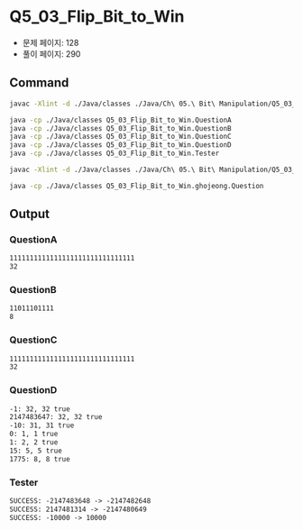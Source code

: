 # Q5_03_Flip_Bit_to_Win

- 문제 페이지: 128
- 풀이 페이지: 290

## Command

```sh
javac -Xlint -d ./Java/classes ./Java/Ch\ 05.\ Bit\ Manipulation/Q5_03_Flip_Bit_to_Win/*.java

java -cp ./Java/classes Q5_03_Flip_Bit_to_Win.QuestionA
java -cp ./Java/classes Q5_03_Flip_Bit_to_Win.QuestionB
java -cp ./Java/classes Q5_03_Flip_Bit_to_Win.QuestionC
java -cp ./Java/classes Q5_03_Flip_Bit_to_Win.QuestionD
java -cp ./Java/classes Q5_03_Flip_Bit_to_Win.Tester
```

```sh
javac -Xlint -d ./Java/classes ./Java/Ch\ 05.\ Bit\ Manipulation/Q5_03_Flip_Bit_to_Win/ghojeong/*.java

java -cp ./Java/classes Q5_03_Flip_Bit_to_Win.ghojeong.Question
```

## Output

### QuestionA

```txt
1111111111111111111111111111111
32
```

### QuestionB

```txt
11011101111
8
```

### QuestionC

```txt
1111111111111111111111111111111
32
```

### QuestionD

```txt
-1: 32, 32 true
2147483647: 32, 32 true
-10: 31, 31 true
0: 1, 1 true
1: 2, 2 true
15: 5, 5 true
1775: 8, 8 true
```

### Tester

```txt
SUCCESS: -2147483648 -> -2147482648
SUCCESS: 2147481314 -> -2147480649
SUCCESS: -10000 -> 10000
```
